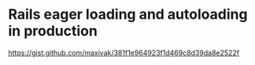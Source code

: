 # Rails eager loading and autoloading in production

https://gist.github.com/maxivak/381f1e964923f1d469c8d39da8e2522f
